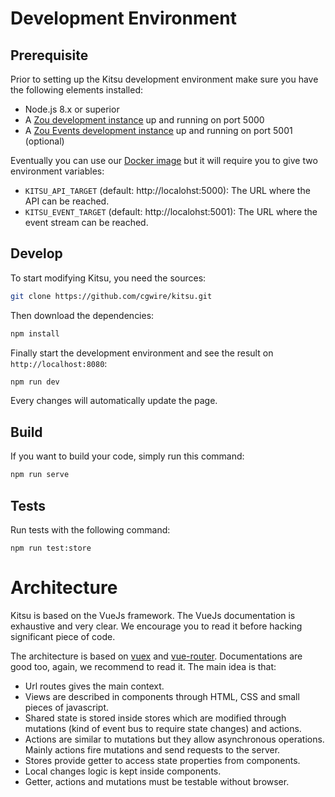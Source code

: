 # Development Environment

## Prerequisite

Prior to setting up the Kitsu development environment make sure you have
the following elements installed:

* Node.js 8.x or superior
* A [Zou development instance](https://zou.cg-wire.com/development/) up and running on port 5000
* A [Zou Events development instance](https://zou.cg-wire.com/development/) up and running on port 5001 (optional)

Eventually you can use our [Docker image]() but it will require you to give two
environment variables: 

* `KITSU_API_TARGET` (default: http://localohst:5000): The URL where the API can be reached.
* `KITSU_EVENT_TARGET` (default: http://localohst:5001): The URL where the event stream can be reached.

## Develop

To start modifying Kitsu, you need the sources:

```bash
git clone https://github.com/cgwire/kitsu.git
```

Then download the dependencies:

```bash
npm install
```

Finally start the development environment and see the result on
`http://localhost:8080`:

```bash
npm run dev
```

Every changes will automatically update the page.

## Build

If you want to build your code, simply run this command:

```bash
npm run serve
```

## Tests

Run tests with the following command:

```
npm run test:store
```

# Architecture

Kitsu is based on the VueJs framework. The VueJs documentation is exhaustive
and very clear. We encourage you to read it before hacking significant piece of
code.

The architecture is based on [vuex]() and [vue-router](). Documentations are
good too, again, we recommend to read it. The main idea is that:

* Url routes gives the main context.
* Views are described in components through HTML, CSS and small pieces of
  javascript.
* Shared state is stored inside stores which are modified through mutations
  (kind of event bus to require state changes) and actions.
* Actions are similar to mutations but they allow asynchronous operations.
  Mainly actions fire mutations and send requests to the server.
* Stores provide getter to access state properties from components.
* Local changes logic is kept inside components.
* Getter, actions and mutations must be testable without browser.

